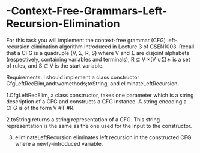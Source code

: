 # -Context-Free-Grammars-Left-Recursion-Elimination
For this task you will implement the context-free grammar (CFG) left-recursion elimination algorithm introduced in Lecture 3 of CSEN1003. Recall that a CFG is a quadruple (V, Σ, R, S) where V and Σ are disjoint alphabets (respectively, containing variables and terminals), R ⊆ V ×(V ∪Σ)∗ is a set of rules, and S ∈ V is the start variable.

Requirements: I should implement a class constructor CfgLeftRecElim,andtwomethods;toString,
and eliminateLeftRecursion.

1.CfgLeftRecElim, a class constructor, takes one parameter which is a string description of a CFG and constructs a CFG instance. A string encoding a CFG is of the form V #T #R.

2.toString returns a string representation of a CFG. This string representation is the same as the one used for the input to the constructor.

3. eliminateLeftRecursion eliminates left recursion in the constructed CFG where a newly-introduced variable.
